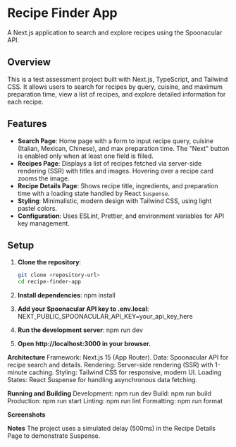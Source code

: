# Recipe Finder App

A Next.js application to search and explore recipes using the Spoonacular API.

## Overview

This is a test assessment project built with Next.js, TypeScript, and Tailwind CSS. It allows users to search for recipes by query, cuisine, and maximum preparation time, view a list of recipes, and explore detailed information for each recipe.

## Features
- **Search Page**: Home page with a form to input recipe query, cuisine (Italian, Mexican, Chinese), and max preparation time. The "Next" button is enabled only when at least one field is filled.
- **Recipes Page**: Displays a list of recipes fetched via server-side rendering (SSR) with titles and images. Hovering over a recipe card zooms the image.
- **Recipe Details Page**: Shows recipe title, ingredients, and preparation time with a loading state handled by React `Suspense`.
- **Styling**: Minimalistic, modern design with Tailwind CSS, using light pastel colors.
- **Configuration**: Uses ESLint, Prettier, and environment variables for API key management.

## Setup

1. **Clone the repository**:
   ```bash
   git clone <repository-url>
   cd recipe-finder-app

2. **Install dependencies**:
   npm install

3. **Add your Spoonacular API key to .env.local**:
    NEXT_PUBLIC_SPOONACULAR_API_KEY=your_api_key_here

4. **Run the development server**:
    npm run dev

5. **Open http://localhost:3000 in your browser.**

**Architecture**
Framework: Next.js 15 (App Router).
Data: Spoonacular API for recipe search and details.
Rendering: Server-side rendering (SSR) with 1-minute caching.
Styling: Tailwind CSS for responsive, modern UI.
Loading States: React Suspense for handling asynchronous data fetching.

**Running and Building**
Development: npm run dev
Build: npm run build
Production: npm run start
Linting: npm run lint
Formatting: npm run format

**Screenshots**

**Notes**
The project uses a simulated delay (500ms) in the Recipe Details Page to demonstrate Suspense.